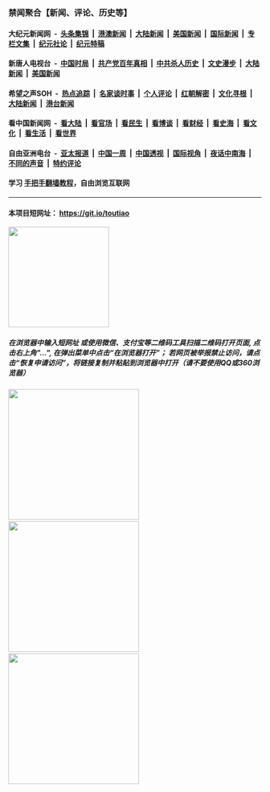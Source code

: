 ### 禁闻聚合【新闻、评论、历史等】

#### 大纪元新闻网 &nbsp;-&nbsp; [头条集锦](indexes/E头条集锦.md?t=03010932) &nbsp;|&nbsp; [港澳新闻](indexes/E港澳新闻.md?t=03010932)  &nbsp;|&nbsp; [大陆新闻](indexes/E大陆新闻.md?t=03010932) &nbsp;|&nbsp; [美国新闻](indexes/E美国新闻.md?t=03010932) &nbsp;|&nbsp; [国际新闻](indexes/E国际新闻.md?t=03010932) &nbsp;|&nbsp; [专栏文集](indexes/E专栏文集.md?t=03010932) &nbsp;|&nbsp; [纪元社论](indexes/E纪元社论.md?t=03010932) &nbsp;|&nbsp; [纪元特稿](indexes/E纪元特稿.md?t=03010932) 

#### 新唐人电视台 &nbsp;-&nbsp; [中国时局](indexes/N中国时局.md?t=03010932) &nbsp;|&nbsp; [共产党百年真相](indexes/N共产党百年真相.md?t=03010932) &nbsp;|&nbsp; [中共杀人历史](indexes/N中共杀人历史.md?t=03010932) &nbsp;|&nbsp; [文史漫步](indexes/N文史漫步.md?t=03010932) &nbsp;|&nbsp; [大陆新闻](indexes/N大陆新闻.md?t=03010932) &nbsp;|&nbsp; [美国新闻](indexes/N美国新闻.md?t=03010932)

#### 希望之声SOH &nbsp;-&nbsp; [热点追踪](indexes/H热点追踪.md?t=03010932) &nbsp;|&nbsp; [名家谈时事](indexes/H名家谈时事.md?t=03010932) &nbsp;|&nbsp; [个人评论](indexes/H个人评论.md?t=03010932)  &nbsp;|&nbsp; [红朝解密](indexes/H红朝解密.md?t=03010932) &nbsp;|&nbsp; [文化寻根](indexes/H文化寻根.md?t=03010932) &nbsp;|&nbsp; [大陆新闻](indexes/H大陆新闻.md?t=03010932) &nbsp;|&nbsp; [港台新闻](indexes/H港台新闻.md?t=03010932)

#### 看中国新闻网 &nbsp;-&nbsp; [看大陆](indexes/S看大陆.md?t=03010932) &nbsp;|&nbsp; [看官场](indexes/S看官场.md?t=03010932) &nbsp;|&nbsp; [看民生](indexes/S看民生.md?t=03010932)  &nbsp;|&nbsp; [看博谈](indexes/S看博谈.md?t=03010932) &nbsp;|&nbsp; [看财经](indexes/S看财经.md?t=03010932) &nbsp;|&nbsp; [看史海](indexes/S看史海.md?t=03010932) &nbsp;|&nbsp; [看文化](indexes/S看文化.md?t=03010932) &nbsp;|&nbsp; [看生活](indexes/S看生活.md?t=03010932) &nbsp;|&nbsp; [看世界](indexes/S看世界.md?t=03010932)

#### 自由亚洲电台 &nbsp;-&nbsp; [亚太报道](indexes/R亚太报道.md?t=03010932) &nbsp;|&nbsp; [中国一周](indexes/R中国一周.md?t=03010932) &nbsp;|&nbsp; [中国透视](indexes/R中国透视.md?t=03010932)  &nbsp;|&nbsp; [国际视角](indexes/R国际视角.md?t=03010932) &nbsp;|&nbsp; [夜话中南海](indexes/R夜话中南海.md?t=03010932) &nbsp;|&nbsp; [不同的声音](indexes/R不同的声音.md?t=03010932) &nbsp;|&nbsp; [特约评论](indexes/R特约评论.md?t=03010932)

#### 学习 [手把手翻墙教程](https://github.com/gfw-breaker/guides/wiki)，自由浏览互联网

----

#### 本项目短网址： https://git.io/toutiao
<img src="https://raw.githubusercontent.com/gfw-breaker/banned-news/master/scripts/img/qr.png" width="200px"/>  

##### 在浏览器中输入短网址 或使用微信、支付宝等二维码工具扫描二维码打开页面, 点击右上角"...", 在弹出菜单中点击“在浏览器打开”； 若网页被举报禁止访问，请点击“恢复申请访问”，将链接复制并粘贴到浏览器中打开（请不要使用QQ或360浏览器）

<img src="https://raw.githubusercontent.com/gfw-breaker/banned-news/master/scripts/img/1.png" width="260px"/> &nbsp; <img src="https://raw.githubusercontent.com/gfw-breaker/banned-news/master/scripts/img/2.png" width="260px"/> &nbsp; <img src="https://raw.githubusercontent.com/gfw-breaker/banned-news/master/scripts/img/3.png" width="260px"/>
